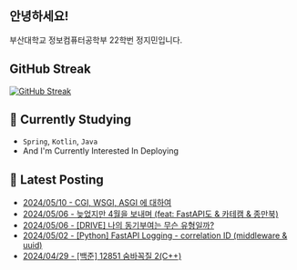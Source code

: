 
## 안녕하세요!
부산대학교 정보컴퓨터공학부 22학번 정지민입니다.

## GitHub Streak
[![GitHub Streak](https://streak-stats.demolab.com?user=Stopmin&theme=onedark-duo)](https://git.io/streak-stats)

## 📎 Currently Studying
- `Spring`, `Kotlin`, `Java`
- And I'm Currently Interested In Deploying

## 📝 Latest Posting
- [2024/05/10 - CGI, WSGI, ASGI 에 대하여](https://stopmin.tistory.com/entry/CGI-WSGI-ASGI-%EC%97%90-%EB%8C%80%ED%95%98%EC%97%AC)  
- [2024/05/06 - 늦었지만 4월을 보내며 (feat: FastAPI도 &amp; 카테캠 &amp; 종만북)](https://stopmin.tistory.com/entry/%EB%8A%A6%EC%97%88%EC%A7%80%EB%A7%8C-4%EC%9B%94%EC%9D%84-%EB%B3%B4%EB%82%B4%EB%A9%B0-feat-FastAPI%EB%8F%84-%EC%B9%B4%ED%85%8C%EC%BA%A0-%EC%A2%85%EB%A7%8C%EB%B6%81)  
- [2024/05/06 - [DRIVE] 나의 동기부여는 무슨 유형일까?](https://stopmin.tistory.com/entry/DRIVE-%EB%82%98%EC%9D%98-%EB%8F%99%EA%B8%B0%EB%B6%80%EC%97%AC%EB%8A%94-%EB%AC%B4%EC%8A%A8-%EC%9C%A0%ED%98%95%EC%9D%BC%EA%B9%8C)  
- [2024/05/02 - [Python] FastAPI Logging - correlation ID (middleware &amp; uuid)](https://stopmin.tistory.com/entry/Python-FastAPI-Logging-correlation-ID-uuid)  
- [2024/04/29 - [백준] 12851 숨바꼭질 2(C++)](https://stopmin.tistory.com/entry/%EB%B0%B1%EC%A4%80-12851-%EC%88%A8%EB%B0%94%EA%BC%AD%EC%A7%88C)  
